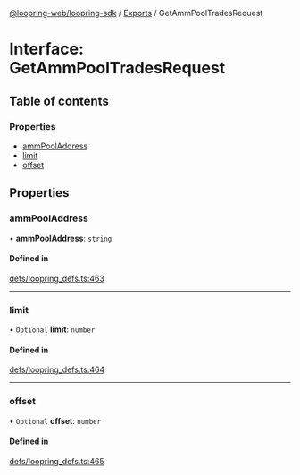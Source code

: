 [@loopring-web/loopring-sdk](../README.md) / [Exports](../modules.md) / GetAmmPoolTradesRequest

# Interface: GetAmmPoolTradesRequest

## Table of contents

### Properties

- [ammPoolAddress](GetAmmPoolTradesRequest.md#ammpooladdress)
- [limit](GetAmmPoolTradesRequest.md#limit)
- [offset](GetAmmPoolTradesRequest.md#offset)

## Properties

### ammPoolAddress

• **ammPoolAddress**: `string`

#### Defined in

[defs/loopring_defs.ts:463](https://github.com/Loopring/loopring_sdk/blob/31d2a2e/src/defs/loopring_defs.ts#L463)

___

### limit

• `Optional` **limit**: `number`

#### Defined in

[defs/loopring_defs.ts:464](https://github.com/Loopring/loopring_sdk/blob/31d2a2e/src/defs/loopring_defs.ts#L464)

___

### offset

• `Optional` **offset**: `number`

#### Defined in

[defs/loopring_defs.ts:465](https://github.com/Loopring/loopring_sdk/blob/31d2a2e/src/defs/loopring_defs.ts#L465)
